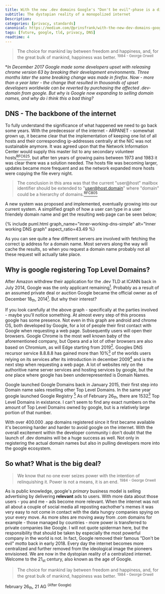 ```yaml
---
title: With the new .dev domains Google's "Don't be evil"-phase is a distant memory
subtitle: The dystopian reality of a monopolized internet
Description: 
categories: [privacy, standards]
canonical: https://medium.com/@prinsfrank/with-the-new-dev-domains-googles-don-t-be-evil-phase-is-a-distant-memory-34a4db39e41c
tags: [future, google, tld, privacy, DNS]
readtime: 4
---
```


> The choice for mankind lay between freedom and happiness, and, for the great bulk of mankind, happiness was better. <sup>1984 - George Orwell</sup>

**In December 2017 Google made some developers upset with releasing chrome version 63 by breaking their development environments. Three months later the same breaking change was made in firefox. Now - more than a year later - the change that resulted in thousands of upset developers worldwide can be reverted by purchasing the affected *.dev-domain from google. But why is Google now expanding to selling domain names, and why do i think this a bad thing?**

## DNS - The backbone of the internet
To fully understand the significance of what happened we need to go back some years. With the predecessor of the internet - ARPANET - somewhat grown up, it became clear that the implementation of keeping one list of all hosts and their corresponding ip-addresses centrally at the NIC was not sustainable anymore. It was agreed upon that the Network Information Center would supply this master list to any secondary volunteer hosts[<sup>RFC625</sup>](http://www.rfc-editor.org/rfc/rfc625.txt), but after ten years of growing pains between 1973 and 1983 it was clear there was a solution needed. The hosts file was becoming larger, updates became more frequent and as the network expanded more hosts were copying the file every night.
>The conclusion in this area was that the current "user@host" mailbox identifier should be extended to "user@host.domain" where "domain" could be a hierarchy of domains.[<sup>RFC805</sup>](http://www.rfc-editor.org/rfc/rfc805.txt)

A new system was proposed and implemented, eventually growing into our current system. A simplified graph of how a user can type in a user friendely domain name and get the resulting web page can be seen below;

{% include puml.html graph_name="inner-working-dns-simple" alt="Inner working DNS graph"  aspect_ratio=43.49 %}

As you can see quite a few different servers are involved with fetching the correct ip address for a domain name. Most servers along the way will cache the results, so when you request a domain name probably not all these request will actually take place.

## Why is google registering Top Level Domains?
After Amazon withdrew their application for the .dev TLD at ICANN back in July 2014, Google was the only applicant remaining[<sup>1</sup>](https://icannwiki.org/.dev). Probably as a result of an assumed private deal or auction Google became the official owner as of December 18<sub>th</sub>, 2014[<sup>1</sup>](https://icannwiki.org/.dev). But why their interest?

If you look carefully at the above graph - specifically at the parties involved - maybe you'll notice something. At almost every step of this process google has some presence. Not even in this graph are android and chrome OS, both developed by Google, for a lot of people their first contact with Google when requesting a web page. Subsequently users will open their browsers. Google Chrome is the most well known baby of the aforementioned company, but Opera and a lot of other browsers are also based on Chromium, as will Edge starting from 2019[<sup>2</sup>](https://blogs.windows.com/windowsexperience/2018/12/06/microsoft-edge-making-the-web-better-through-more-open-source-collaboration/). Googles DNS recursor service 8.8.8.8 has gained more than 10%[<sup>3</sup>](https://security.googleblog.com/2018/08/google-public-dns-turns-8888-years-old.html) of the worlds users relying on its services after its introduction in december 2009[<sup>4</sup>](https://googleblog.blogspot.com/2009/12/introducing-google-public-dns.html) and is the next step when requesting a web page. A lot of websites rely on the authoritive name server services and hosting services by google, but the _one_ place where google has been underrepresented is Domain Names.

Google launched Google Domains back in January 2015, their first step into Domain name sales reselling other Top Level Domains. In the same year google launched Google Registry [<sup>5</sup>](https://web.archive.org/web/20150929033350/https://www.registry.google/) As of February 26<sub>th</sub>, there are 1532[<sup>3</sup>](https://data.iana.org/TLD/tlds-alpha-by-domain.txt) Top Level Domains in existance. I can't seem to find any exact numbers on the amount of Top Level Domains owned by google, but is a relatively large portion of that number.

With over 400.000 .app domains registered since it first became available it's becoming harder and harder to avoid google on the internet. With the overall excitement within the developer community i don't doubt that the launch of .dev domains will be a huge success as well. Not only in registering the actual domain names but also in pulling developers more into the google ecosystem.

## So what? What is the big deal? 

>We know that no one ever seizes power with the intention of relinquishing it. Power is not a means, it is an end. <sup>1984 - George Orwell</sup>

As is public knowledge, google's _primary_ business model is selling advertising by delivering **relevant** ads to users. With more data about those users - you and me - ads become more relevant. When the internet was not all about a couple of social media all reposting eachother's memes it was very easy to not come in contact with the data hungry companies spying on your every move. As more sites are moving away from .com domains for example - those managed by countries - more power is transferred to private companies like Google. I will not quote spiderman here, but the responsibility that should be taken by especially the most powerful company in the world is not. In fact, Google removed their famous "Don't be evil" motto back in early 2018. Every day the internet becomes more centralized and further removed from the ideological image the pioneers envisioned. We are now in the dystopian reality of a centralized internet. Welcome to the 21<sub>st</sub> century, also known as the age of Google.

> The choice for mankind lay between freedom and happiness, and, for the great bulk of mankind, happiness was better. <sup>1984 - George Orwell</sup>

february 26<sub>th</sub>, 21 AG <sup>(After Google)</sup>